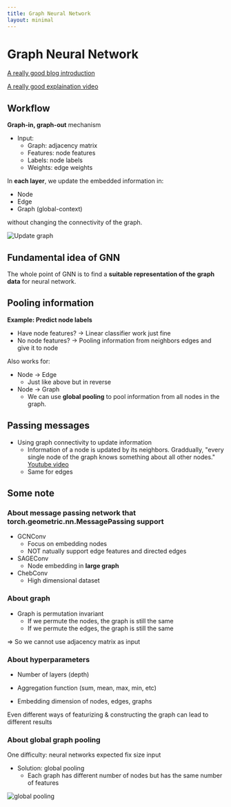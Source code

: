```yaml
---
title: Graph Neural Network
layout: minimal
---
```


# Graph Neural Network

[A really good blog introduction](https://distill.pub/2021/gnn-intro/)

[A really good explaination video](https://www.youtube.com/playlist?list=PLV8yxwGOxvvoNkzPfCx2i8an--Tkt7O8Z)

## Workflow

__Graph-in, graph-out__ mechanism

* Input:
  * Graph: adjacency matrix
  * Features: node features
  * Labels: node labels
  * Weights: edge weights

In __each layer__, we update the embedded information in:
* Node
* Edge
* Graph (global-context)

without changing the connectivity of the graph.

![Update graph](/assets/images/graph_update.png)

## Fundamental idea of GNN

The whole point of GNN is to find a __suitable representation of the graph data__ for neural network.

## Pooling information

__Example: Predict node labels__

* Have node features? -> Linear classifier work just fine
* No node features? -> Pooling information from neighbors edges and give it to node

Also works for:
* Node -> Edge
    * Just like above but in reverse
* Node -> Graph
    * We can use __global pooling__ to pool information from all nodes in the graph.

## Passing messages

* Using graph connectivity to update information
  * Information of a node is updated by its neighbors. Graddually, "every single node of the graph knows something about all other nodes." [Youtube video](https://www.youtube.com/watch?v=ABCGCf8cJOE)
  * Same for edges  

## Some note

### About message passing network that torch.geometric.nn.MessagePassing support

* GCNConv
  * Focus on embedding nodes
  * NOT natually support edge features and directed edges
* SAGEConv
  * Node embedding in __large graph__
* ChebConv
  * High dimensional dataset

### About graph

* Graph is permutation invariant
  * If we permute the nodes, the graph is still the same
  * If we permute the edges, the graph is still the same

=> So we cannot use adjacency matrix as input 

### About hyperparameters

* Number of layers (depth)

* Aggregation function (sum, mean, max, min, etc)

* Embedding dimension of nodes, edges, graphs

Even different ways of featurizing & constructing the graph can lead to different results

### About global graph pooling

One difficulty: neural networks expected fix size input

* Solution: global pooling
  * Each graph has different number of nodes but has the same number of features

![global pooling](/assets/images/global_pooling.png)
